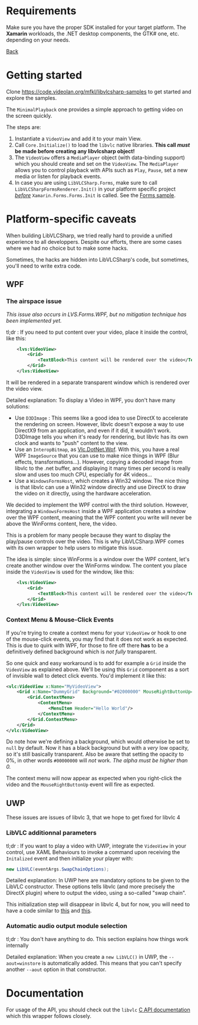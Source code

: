 # Requirements

Make sure you have the proper SDK installed for your target platform. The **Xamarin** workloads, the .NET desktop components, the GTK# one, etc. depending on your needs.

[Back](home.md)

# Getting started

Clone https://code.videolan.org/mfkl/libvlcsharp-samples to get started and explore the samples.

The `MinimalPlayback` one provides a simple approach to getting video on the screen quickly.

The steps are:
1. Instantiate a `VideoView` and add it to your main View. 
2. Call `Core.Initialize()` to load the `libvlc` native libraries. **This call _must_ be made before creating any libvlcsharp object!**
3. The `VideoView` offers a `MediaPlayer` object (with data-binding support) which you should create and set on the `VideoView`. The `MediaPlayer` allows you to control playback with APIs such as `Play`, `Pause`, set a new media or listen for playback events.
4. In case you are using `LibVLCSharp.Forms`, make sure to call `LibVLCSharpFormsRenderer.Init()` in your platform specific project [*before*](https://forums.xamarin.com/discussion/comment/57605/#Comment_57605) `Xamarin.Forms.Forms.Init` is called. See the [Forms sample](https://github.com/videolan/libvlcsharp/tree/master/Samples/Forms).

# Platform-specific caveats

When building LibVLCSharp, we tried really hard to provide a unified experience to all developpers.
Despite our efforts, there are some cases where we had no choice but to make some hacks.

Sometimes, the hacks are hidden into LibVLCSharp's code, but sometimes, you'll need to write extra code.

## WPF
### The airspace issue
*This issue also occurs in LVS.Forms.WPF, but no mitigation technique has been implemented yet.*

tl;dr : If you need to put content over your video, place it inside the control, like this:
```xml
    <lvs:VideoView>
        <Grid>
            <TextBlock>This content will be rendered over the video</TextBlock>
        </Grid>
    </lvs:VideoView>
```
It will be rendered in a separate transparent window which is rendered over the video view.

Detailed explanation:
To display a Video in WPF, you don't have many solutions:
- Use `D3DImage` : This seems like a good idea to use DirectX to accelerate the rendering on screen. However, libvlc doesn't expose a way to use DirectX9 from an application, and even if it did, it wouldn't work. D3DImage tells you when it's ready for rendering, but libvlc has its own clock and wants to "push" content to the view.
- Use an `InteropBitmap`, as [Vlc.DotNet.Wpf](https://github.com/ZeBobo5/Vlc.DotNet/). With this, you have a real WPF `ImageSource` that you can use to make nice things in WPF (Blur effects, transformations...). However, copying a decoded image from libvlc to the .net buffer, and displaying it many times per second is really slow and uses too much CPU, especially for 4K videos...
- Use a `WindowsFormsHost`, which creates a Win32 window. The nice thing is that libvlc can use a Win32 window directly and use DirectX to draw the video on it directly, using the hardware acceleration.

We decided to implement the WPF control with the third solution. However, integrating a `WindowsFormsHost` inside a WPF application creates a window over the WPF content, meaning that the WPF content you write will never be above the WinForms content, here, the video.

This is a problem for many people because they want to display the play/pause controls over the video. This is why LibVLCSharp.WPF comes with its own wrapper to help users to mitigate this issue.

The idea is simple: since WinForms is a window over the WPF content, let's create another window over the WinForms window.
The content you place inside the `VideoView` is used for the window, like this:

```xml
    <lvs:VideoView>
        <Grid>
            <TextBlock>This content will be rendered over the video</TextBlock>
        </Grid>
    </lvs:VideoView>
```
### Context Menu & Mouse-Click Events
If you're trying to create a context menu for your `VideoView` or hook to one of the mouse-click events, you may find that it does not work as expected. This is due to quirk with WPF, for those to fire off there **has** to be a definitively defined background which is *not fully* transparent.

So one quick and easy workaround is to add for example a `Grid` inside the `VideoView` as explained above. We'll be using this `Grid` component as a sort of invisible wall to detect click events. You'd implement it like this:

```xml
<vlc:VideoView x:Name="MyVideoView">
	<Grid x:Name="DummyGrid" Background="#02000000" MouseRightButtonUp="DummyGrid_MouseRightButtonUp">
		<Grid.ContextMenu>
			<ContextMenu>
				<MenuItem Header="Hello World"/>
			</ContextMenu>
		</Grid.ContextMenu>
	</Grid>
</vlc:VideoView>
```

Do note how we're defining a background, which would otherwise be set to `null` by default. Now it has a black background but with a *very* low opacity, so it's still basically transparent. Also be aware that setting the opacity to 0%, in other words `#00000000` will *not* work. _The alpha must be higher than 0._

The context menu will now appear as expected when you right-click the video and the `MouseRightButtonUp` event will fire as expected.

## UWP

These issues are issues of libvlc 3, that we hope to get fixed for libvlc 4

### LibVLC additionnal parameters

tl;dr : If you want to play a video with UWP, integrate the `VideoView` in your control, use XAML Behaviours to invoke a command upon receiving the `Initalized` event and then initialize your player with:
```cs
new LibVLC(eventArgs.SwapChainOptions);
```

Detailed explanation:
In UWP here are mandatory options to be given to the LibVLC constructor. These options tells libvlc (and more precisely the DirectX plugin) where to output the video, using a so-called "swap chain".

This initialization step will disappear in libvlc 4, but for now, you will need to have a code similar to [this](../samples/LibVLCSharp.UWP.Sample/MainPage.xaml) and [this](../samples/LibVLCSharp.UWP.Sample/MainViewModel.cs#L63).


### Automatic audio output module selection

tl;dr : You don't have anything to do. This section explains how things work internally

Detailed explanation:
When you create a `new LibVLC()` in UWP, the `--aout=winstore` is automatically added. This means that you can't specify another `--aout` option in that constructor.

# Documentation

For usage of the API, you should check out the `libvlc` [C API documentation](https://www.videolan.org/developers/vlc/doc/doxygen/html/group__libvlc.html) which this wrapper follows closely.